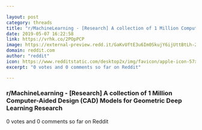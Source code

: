 ```yaml
---

layout: post
category: threads
title: "r/MachineLearning - [Research] A collection of 1 Million Computer-Aided Design (CAD) Models for Geometric Deep Learning Research"
date: 2019-05-07 16:22:58
link: https://vrhk.co/2POpPCP
image: https://external-preview.redd.it/GaKvUftE3u6Im0SkujY6ijUttBtLh-2jrtve5A2KSHY.jpg?auto=webp&s=f290966d7ff00eb9d1aeeb4e26c82c0fbcd22833
domain: reddit.com
author: "reddit"
icon: https://www.redditstatic.com/desktop2x/img/favicon/apple-icon-57x57.png
excerpt: "0 votes and 0 comments so far on Reddit"

---
```


### r/MachineLearning - [Research] A collection of 1 Million Computer-Aided Design (CAD) Models for Geometric Deep Learning Research

0 votes and 0 comments so far on Reddit